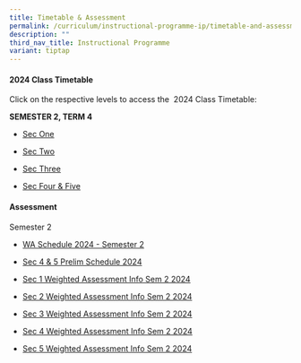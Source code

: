 ```yaml
---
title: Timetable & Assessment
permalink: /curriculum/instructional-programme-ip/timetable-and-assessment/
description: ""
third_nav_title: Instructional Programme
variant: tiptap
---
```

<h4>2024 Class Timetable</h4>
<p>Click on the respective levels to access the&nbsp; 2024 Class Timetable:</p>
<p><strong>SEMESTER 2, TERM 4</strong>
</p>
<ul>
<li>
<p><a href="https://drive.google.com/file/d/1SbfbGr-YxlkBG1Io-9Kokj2Ek8FYK3-W/view?usp=drive_link" class="XqQF9c" rel="noopener noreferrer nofollow" target="_blank"><u>Sec One</u></a>
</p>
</li>
<li>
<p><a href="https://drive.google.com/file/d/1xXHNi6Q7OTMtKI9maVkyYYAbrSDOWn8a/view?usp=drive_link" class="XqQF9c" rel="noopener noreferrer nofollow" target="_blank"><u>Sec Two</u></a>
</p>
</li>
<li>
<p><a href="https://drive.google.com/file/d/1COcFtEEyLYnaaPkyPUoScKT-DN8e4V_0/view?usp=drive_link" class="XqQF9c" rel="noopener noreferrer nofollow" target="_blank"><u>Sec Three</u></a>
</p>
</li>
<li>
<p><a href="https://drive.google.com/file/d/1mCsIn-GEIhAknte7948Y5qKM_tzlXo6e/view?usp=drive_link" class="XqQF9c" rel="noopener noreferrer nofollow" target="_blank"><u>Sec Four &amp; Five</u></a>
</p>
</li>
</ul>
<p></p>
<h4>Assessment</h4>
<p>Semester 2</p>
<ul data-tight="true" class="tight">
<li>
<p><a href="/files/WA &amp; MA/2024 Semester 2/Semester_2_WA3_Schedule_2024.pdf" rel="noopener noreferrer nofollow" target="_blank">WA Schedule 2024 - Semester 2</a>
</p>
</li>
<li>
<p><a href="/files/WA &amp; MA/2024 Semester 2/2024_Sec4_5_PRELIM_SCHEDULE__Final_v_12_Jul_.pdf" rel="noopener noreferrer nofollow" target="_blank">Sec 4 &amp; 5 Prelim Schedule 2024</a>
</p>
</li>
<li>
<p><a href="/files/WA &amp; MA/2024 Semester 2/Sec_1_Weighted_Assesment_Info_Sem_2_2024__Final_.pdf" rel="noopener noreferrer nofollow" target="_blank">Sec 1 Weighted Assessment Info Sem 2 2024</a>
</p>
</li>
<li>
<p><a href="/files/WA &amp; MA/2024 Semester 2/Sec_2_Weighted_Assesment_Info_Sem_2_2024__Final_.pdf" rel="noopener noreferrer nofollow" target="_blank">Sec 2 Weighted Assessment Info Sem 2 2024</a>
</p>
</li>
<li>
<p><a href="/files/WA &amp; MA/2024 Semester 2/Sec_3_Weighted_Assesment_Info_Sem_2_2024__Final_.pdf" rel="noopener noreferrer nofollow" target="_blank">Sec 3 Weighted Assessment Info Sem 2 2024</a>
</p>
</li>
<li>
<p><a href="/files/WA &amp; MA/2024 Semester 2/Sec_4_Assessment_Information_Sem2_2024__Final_.pdf" rel="noopener noreferrer nofollow" target="_blank">Sec 4 Weighted Assessment Info Sem 2 2024</a>
</p>
</li>
<li>
<p><a href="/files/WA &amp; MA/2024 Semester 2/Sec_5_Assessment_Information_Sem2_2024__Final_.pdf" rel="noopener noreferrer nofollow" target="_blank">Sec 5 Weighted Assessment Info Sem 2 2024</a>
</p>
</li>
</ul>
<p></p>
